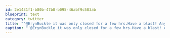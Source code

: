 ```yaml
---
id: 2e1431f1-b80b-47b0-b095-46abf9c583ab
blueprint: text
category: twitter
title: "'@ErynBuckle it was only closed for a few hrs.Have a blast! Any mtb trail recommendation$ here?"
caption: "'@ErynBuckle it was only closed for a few hrs.Have a blast! Any mtb trail recommendation$ here?"
---
```

